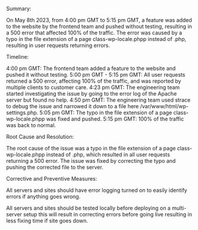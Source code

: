 Summary:

On May 8th 2023, from 4:00 pm GMT to 5:15 pm GMT, a feature was added to the website by the frontend team and pushed without testing, resulting in a 500 error that affected 100% of the traffic. The error was caused by a typo in the file extension of a page class-wp-locale.phpp instead of .php, resulting in user requests returning errors.

Timeline:

4:00 pm GMT: The frontend team added a feature to the website and pushed it without testing. 5:00 pm GMT - 5:15 pm GMT: All user requests returned a 500 error, affecting 100% of the traffic, and was reported by multiple clients to customer care. 4:23 pm GMT: The engineering team started investigating the issue by going to the error log of the Apache server but found no help. 4:50 pm GMT: The engineering team used strace to debug the issue and narrowed it down to a file here /var/www/html/wp-settings.php. 5:05 pm GMT: The typo in the file extension of a page class-wp-locale.phpp was fixed and pushed. 5:15 pm GMT: 100% of the traffic was back to normal.

Root Cause and Resolution:

The root cause of the issue was a typo in the file extension of a page class-wp-locale.phpp instead of .php, which resulted in all user requests returning a 500 error. The issue was fixed by correcting the typo and pushing the corrected file to the server.

Corrective and Preventive Measures:

All servers and sites should have error logging turned on to easily identify errors if anything goes wrong.

All servers and sites should be tested locally before deploying on a multi-server setup this will result in correcting errors before going live resulting in less fixing time if site goes down.
